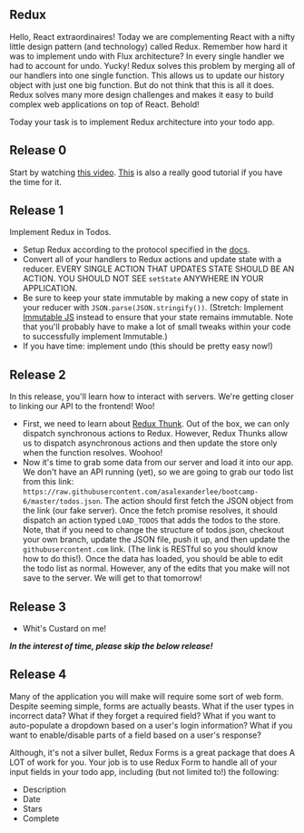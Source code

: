 ## Redux

Hello, React extraordinaires! Today we are complementing React with a nifty little design pattern (and technology) called Redux. Remember how hard it was to implement undo with Flux architecture? In every single handler we had to account for undo. Yucky! Redux solves this problem by merging all of our handlers into one single function. This allows us to update our history object with just one big function. But do not think that this is all it does. Redux solves many more design challenges and makes it easy to build complex web applications on top of React. Behold!

Today your task is to implement Redux architecture into your todo app.

## Release 0

Start by watching [this video](https://www.youtube.com/watch?v=1w-oQ-i1XB8). [This](https://egghead.io/courses/getting-started-with-redux) is also a really good tutorial if you have the time for it.

## Release 1

Implement Redux in Todos.

* Setup Redux according to the protocol specified in the [docs](https://redux.js.org/).
* Convert all of your handlers to Redux actions and update state with a reducer. EVERY SINGLE ACTION THAT UPDATES STATE SHOULD BE AN ACTION. YOU SHOULD NOT SEE `setState` ANYWHERE IN YOUR APPLICATION.
* Be sure to keep your state immutable by making a new copy of state in your reducer with `JSON.parse(JSON.stringify())`. (Stretch: Implement [Immutable JS](https://facebook.github.io/immutable-js/) instead to ensure that your state remains immutable. Note that you'll probably have to make a lot of small tweaks within your code to successfully implement Immutable.)
* If you have time: implement undo (this should be pretty easy now!)

## Release 2

In this release, you'll learn how to interact with servers. We're getting closer to linking our API to the frontend! Woo!

* First, we need to learn about [Redux Thunk](https://github.com/reduxjs/redux-thunk). Out of the box, we can only dispatch synchronous actions to Redux. However, Redux Thunks allow us to dispatch asynchronous actions and then update the store only when the function resolves. Woohoo!
* Now it's time to grab some data from our server and load it into our app. We don't have an API running (yet), so we are going to grab our todo list from this link: `https://raw.githubusercontent.com/asalexanderlee/bootcamp-6/master/todos.json`. The action should first fetch the JSON object from the link (our fake server). Once the fetch promise resolves, it should dispatch an action typed `LOAD_TODOS` that adds the todos to the store. Note, that if you need to change the structure of todos.json, checkout your own branch, update the JSON file, push it up, and then update the `githubusercontent.com` link. (The link is RESTful so you should know how to do this!). Once the data has loaded, you should be able to edit the todo list as normal. However, any of the edits that you make will not save to the server. We will get to that tomorrow!

## Release 3

* Whit's Custard on me!

_**In the interest of time, please skip the below release!**_
## Release 4

Many of the application you will make will require some sort of web form. Despite seeming simple, forms are actually beasts. What if the user types in incorrect data? What if they forget a required field? What if you want to auto-populate a dropdown based on a user's login information? What if you want to enable/disable parts of a field based on a user's response?

Although, it's not a silver bullet, Redux Forms is a great package that does A LOT of work for you. Your job is to use Redux Form to handle all of your input fields in your todo app, including (but not limited to!) the following:

* Description
* Date
* Stars
* Complete
